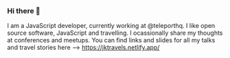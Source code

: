 ### Hi there 👋

I am a JavaScript developer, currently working at @teleporthq. I like open source software, JavaScript and travelling. I ocassionally share my thoughts at conferences and meetups. You can find links and slides for all my talks and travel stories here --> https://jktravels.netlify.app/

